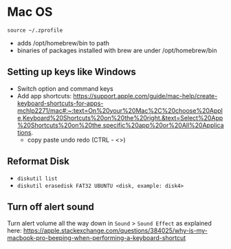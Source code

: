 # Mac OS

`source ~/.zprofile` 
- adds /opt/homebrew/bin to path
- binaries of packages installed with brew are
under /opt/homebrew/bin

## Setting up keys like Windows
- Switch option and command keys
- Add app shortcuts: https://support.apple.com/guide/mac-help/create-keyboard-shortcuts-for-apps-mchlp2271/mac#:~:text=On%20your%20Mac%2C%20choose%20Apple,Keyboard%20Shortcuts%20on%20the%20right.&text=Select%20App%20Shortcuts%20on%20the,specific%20app%20or%20All%20Applications.
  - copy paste undo redo (CTRL - <>)

## Reformat Disk

- `diskutil list`
- `diskutil erasedisk FAT32 UBUNTU <disk, example: disk4>`

## Turn off alert sound
Turn alert volume all the way down in `Sound` > `Sound Effect` as explained here:
https://apple.stackexchange.com/questions/384025/why-is-my-macbook-pro-beeping-when-performing-a-keyboard-shortcut
